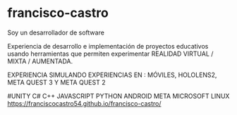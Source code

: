 # francisco-castro
Soy un desarrollador de software

Experiencia de desarrollo e implementación de proyectos
educativos usando herramientas que permiten experimentar
REALIDAD VIRTUAL / MIXTA / AUMENTADA. 

EXPERIENCIA SIMULANDO EXPERIENCIAS EN : MÓVILES, HOLOLENS2, META QUEST 3 Y META QUEST 2

#UNITY C# C++ JAVASCRIPT PYTHON ANDROID META MICROSOFT LINUX 
https://franciscocastro54.github.io/francisco-castro/

